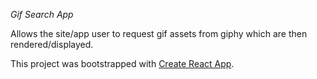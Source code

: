 _Gif Search App_

Allows the site/app user to request gif assets from giphy which are then rendered/displayed.

This project was bootstrapped with [Create React App](https://github.com/facebookincubator/create-react-app).
